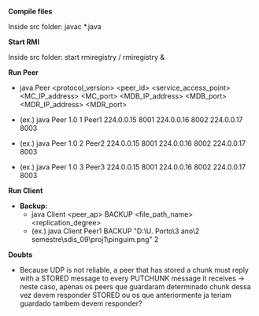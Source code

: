 **Compile files**

Inside src folder: javac *.java

**Start RMI**

Inside src folder: start rmiregistry / rmiregistry &

**Run Peer**

* java Peer <protocol_version> <peer_id> <service_access_point> <MC_IP_address> <MC_port> <MDB_IP_address> <MDB_port> <MDR_IP_address> <MDR_port>

* (ex.) java Peer 1.0 1 Peer1 224.0.0.15 8001 224.0.0.16 8002 224.0.0.17 8003
* (ex.) java Peer 1.0 2 Peer2 224.0.0.15 8001 224.0.0.16 8002 224.0.0.17 8003
* (ex.) java Peer 1.0 3 Peer3 224.0.0.15 8001 224.0.0.16 8002 224.0.0.17 8003

**Run Client**

* **Backup:**
  - java Client <peer_ap> BACKUP <file_path_name> <replication_degree>
  - (ex.) java Client Peer1 BACKUP "D:\U. Porto\3 ano\2 semestre\sdis_09\proj1\pinguim.png" 2



**Doubts**

* Because UDP is not reliable, a peer that has stored a chunk must reply with a STORED message to every PUTCHUNK message it receives -> neste caso, apenas os peers que guardaram determinado chunk dessa vez devem responder STORED ou os que anteriormente ja teriam guardado tambem devem responder?

